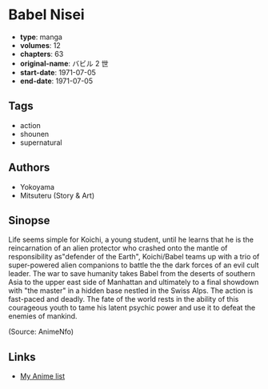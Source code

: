 # Babel Nisei

-   **type**: manga
-   **volumes**: 12
-   **chapters**: 63
-   **original-name**: バビル 2 世
-   **start-date**: 1971-07-05
-   **end-date**: 1971-07-05

## Tags

-   action
-   shounen
-   supernatural

## Authors

-   Yokoyama
-   Mitsuteru (Story & Art)

## Sinopse

Life seems simple for Koichi, a young student, until he learns that he is the reincarnation of an alien protector who crashed onto the mantle of responsibility as"defender of the Earth", Koichi/Babel teams up with a trio of super-powered alien companions to battle the the dark forces of an evil cult leader. The war to save humanity takes Babel from the deserts of southern Asia to the upper east side of Manhattan and ultimately to a final showdown with "the master" in a hidden base nestled in the Swiss Alps. The action is fast-paced and deadly. The fate of the world rests in the ability of this courageous youth to tame his latent psychic power and use it to defeat the enemies of mankind.

(Source: AnimeNfo)

## Links

-   [My Anime list](https://myanimelist.net/manga/41437/Babel_Nisei)

